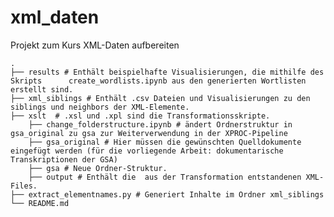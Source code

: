 # xml_daten
Projekt zum Kurs XML-Daten aufbereiten

    .
    ├── results # Enthält beispielhafte Visualisierungen, die mithilfe des Skripts      create_wordlists.ipynb aus den generierten Wortlisten erstellt sind.
    ├── xml_siblings # Enthält .csv Dateien und Visualisierungen zu den siblings und neighbors der XML-Elemente.
    ├── xslt  # .xsl und .xpl sind die Transformationsskripte.
        ├── change_folderstructure.ipynb # ändert Ordnerstruktur in gsa_original zu gsa zur Weiterverwendung in der XPROC-Pipeline
        ├── gsa_original # Hier müssen die gewünschten Quelldokumente eingefügt werden (für die vorliegende Arbeit: dokumentarische Transkriptionen der GSA) 
        ├── gsa # Neue Ordner-Struktur.
        ├── output # Enthält die  aus der Transformation entstandenen XML-Files.
    ├── extract_elementnames.py # Generiert Inhalte im Ordner xml_siblings
    └── README.md
